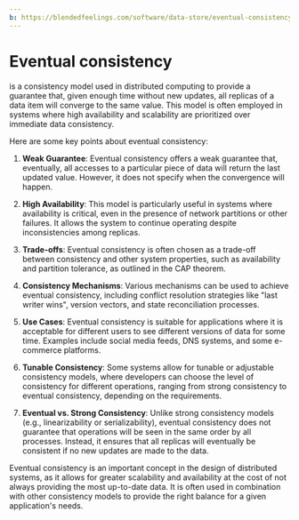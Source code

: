 ```yaml
---
b: https://blendedfeelings.com/software/data-store/eventual-consistency.md
---
```


# Eventual consistency 
is a consistency model used in distributed computing to provide a guarantee that, given enough time without new updates, all replicas of a data item will converge to the same value. This model is often employed in systems where high availability and scalability are prioritized over immediate data consistency.

Here are some key points about eventual consistency:

1. **Weak Guarantee**: Eventual consistency offers a weak guarantee that, eventually, all accesses to a particular piece of data will return the last updated value. However, it does not specify when the convergence will happen.

2. **High Availability**: This model is particularly useful in systems where availability is critical, even in the presence of network partitions or other failures. It allows the system to continue operating despite inconsistencies among replicas.

3. **Trade-offs**: Eventual consistency is often chosen as a trade-off between consistency and other system properties, such as availability and partition tolerance, as outlined in the CAP theorem.

4. **Consistency Mechanisms**: Various mechanisms can be used to achieve eventual consistency, including conflict resolution strategies like "last writer wins", version vectors, and state reconciliation processes.

5. **Use Cases**: Eventual consistency is suitable for applications where it is acceptable for different users to see different versions of data for some time. Examples include social media feeds, DNS systems, and some e-commerce platforms.

6. **Tunable Consistency**: Some systems allow for tunable or adjustable consistency models, where developers can choose the level of consistency for different operations, ranging from strong consistency to eventual consistency, depending on the requirements.

7. **Eventual vs. Strong Consistency**: Unlike strong consistency models (e.g., linearizability or serializability), eventual consistency does not guarantee that operations will be seen in the same order by all processes. Instead, it ensures that all replicas will eventually be consistent if no new updates are made to the data.

Eventual consistency is an important concept in the design of distributed systems, as it allows for greater scalability and availability at the cost of not always providing the most up-to-date data. It is often used in combination with other consistency models to provide the right balance for a given application's needs.
